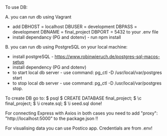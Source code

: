 To use DB:

A. you can run db using Vagrant
* add 
  DBHOST = localhost
  DBUSER = development
  DBPASS = development
  DBNAME = final_project
  DBPORT = 5432
  to your .env file
* install dependancy (PG and dotenv) - run npm install

B. you can run db using PostgreSQL on your local machine:
* install postgreSQL - https://www.robinwieruch.de/postgres-sql-macos-setup
* install dependency (PG and dotenv)
* to start local db server - use command:
        pg_ctl -D /usr/local/var/postgres start
* to stop local db server - use command:
        pg_ctl -D /usr/local/var/postgres stop.

To create DB go to:
$ psql
$ CREATE DATABASE final_project;
$ \c final_project;
$ \i create.sql;
$ \i seed.sql
done!


For connecting Express with Axios in both cases you need to add
"proxy": "http://localhost:5000"
to the package.json !!

For visualising data you can use Postico app. Credentials are from .env!